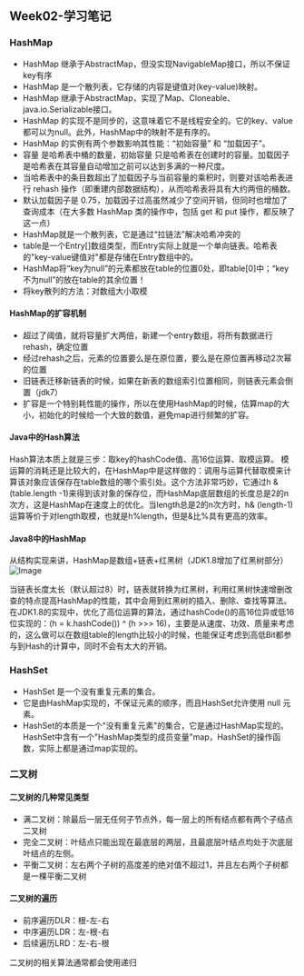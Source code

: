 ## Week02-学习笔记

### HashMap

* HashMap 继承于AbstractMap，但没实现NavigableMap接口，所以不保证key有序
* HashMap 是一个散列表，它存储的内容是键值对(key-value)映射。
* HashMap 继承于AbstractMap，实现了Map、Cloneable、java.io.Serializable接口。
* HashMap 的实现不是同步的，这意味着它不是线程安全的。它的key、value都可以为null。此外，HashMap中的映射不是有序的。
* HashMap 的实例有两个参数影响其性能：“初始容量” 和 “加载因子”。
* 容量 是哈希表中桶的数量，初始容量 只是哈希表在创建时的容量。加载因子 是哈希表在其容量自动增加之前可以达到多满的一种尺度。
* 当哈希表中的条目数超出了加载因子与当前容量的乘积时，则要对该哈希表进行 rehash 操作（即重建内部数据结构），从而哈希表将具有大约两倍的桶数。
* 默认加载因子是 0.75，加载因子过高虽然减少了空间开销，但同时也增加了查询成本（在大多数 HashMap 类的操作中，包括 get 和 put 操作，都反映了这一点）
* HashMap就是一个散列表，它是通过“拉链法”解决哈希冲突的
* table是一个Entry[]数组类型，而Entry实际上就是一个单向链表。哈希表的"key-value键值对"都是存储在Entry数组中的。
* HashMap将“key为null”的元素都放在table的位置0处，即table[0]中；“key不为null”的放在table的其余位置！
* 将key散列的方法：对数组大小取模

#### HashMap的扩容机制

- 超过了阈值，就将容量扩大两倍，新建一个entry数组，将所有数据进行rehash，确定位置
- 经过rehash之后，元素的位置要么是在原位置，要么是在原位置再移动2次幂的位置
- 旧链表迁移新链表的时候，如果在新表的数组索引位置相同，则链表元素会倒置（jdk7）
- 扩容是一个特别耗性能的操作，所以在使用HashMap的时候，估算map的大小，初始化的时候给一个大致的数值，避免map进行频繁的扩容。

#### Java中的Hash算法

Hash算法本质上就是三步：取key的hashCode值、高16位运算、取模运算。
模运算的消耗还是比较大的，在HashMap中是这样做的：调用与运算代替取模来计算该对象应该保存在table数组的哪个索引处。这个方法非常巧妙，它通过h & (table.length -1)来得到该对象的保存位，而HashMap底层数组的长度总是2的n次方，这是HashMap在速度上的优化。当length总是2的n次方时，h& (length-1)运算等价于对length取模，也就是h%length，但是&比%具有更高的效率。

#### Java8中的HashMap

从结构实现来讲，HashMap是数组+链表+红黑树（JDK1.8增加了红黑树部分）
![Image](https://gitee.com/raychenlei/pic_bed/raw/master/img/20200531181622.png)

当链表长度太长（默认超过8）时，链表就转换为红黑树，利用红黑树快速增删改查的特点提高HashMap的性能，其中会用到红黑树的插入、删除、查找等算法。
在JDK1.8的实现中，优化了高位运算的算法，通过hashCode()的高16位异或低16位实现的：(h = k.hashCode()) ^ (h >>> 16)，主要是从速度、功效、质量来考虑的，这么做可以在数组table的length比较小的时候，也能保证考虑到高低Bit都参与到Hash的计算中，同时不会有太大的开销。

### HashSet

* HashSet 是一个没有重复元素的集合。
* 它是由HashMap实现的，不保证元素的顺序，而且HashSet允许使用 null 元素。
* HashSet的本质是一个"没有重复元素"的集合，它是通过HashMap实现的。HashSet中含有一个"HashMap类型的成员变量"map，HashSet的操作函数，实际上都是通过map实现的。

### 二叉树

#### 二叉树的几种常见类型

* 满二叉树：除最后一层无任何子节点外，每一层上的所有结点都有两个子结点二叉树
* 完全二叉树：叶结点只能出现在最底层的两层，且最底层叶结点均处于次底层叶结点的左侧。
* 平衡二叉树：左右两个子树的高度差的绝对值不超过1，并且左右两个子树都是一棵平衡二叉树



#### 二叉树的遍历

* 前序遍历DLR：根-左-右
* 中序遍历LDR：左-根-右
* 后续遍历LRD：左-右-根

二叉树的相关算法通常都会使用递归









